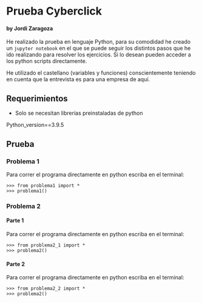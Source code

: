 # Prueba Cyberclick 
#### by Jordi Zaragoza

He realizado la prueba en lenguaje Python, para su comodidad he creado un ```jupyter notebook``` en el que se puede seguir los distintos pasos que he ido realizando para resolver los ejercicios. Si lo desean pueden acceder a los python scripts directamente.

He utilizado el castellano (variables y funciones) conscientemente teniendo en cuenta que la entrevista es para una empresa de aquí.

## Requerimientos
- Solo se necesitan librerías preinstaladas de python

Python_version==3.9.5

## Prueba
### Problema 1
Para correr el programa directamente en python escriba en el terminal:

```
>>> from problema1 import *
>>> problema1()
```

### Problema 2
#### Parte 1
Para correr el programa directamente en python escriba en el terminal:

```
>>> from problema2_1 import *
>>> problema2()
```

#### Parte 2
Para correr el programa directamente en python escriba en el terminal:

```
>>> from problema2_2 import *
>>> problema2()
```
